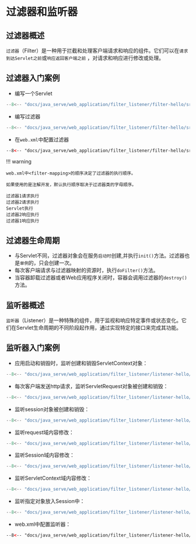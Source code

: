 # 过滤器和监听器

## 过滤器概述

`过滤器`（Filter）是一种用于拦截和处理客户端请求和响应的组件。它们可以在`请求到达Servlet之前`或`响应返回客户端之前`
，对请求和响应进行修改或处理。

## 过滤器入门案例

- 编写一个Servlet

``` java
--8<-- "docs/java_serve/web_application/filter_listener/filter-hello/src/main/java/com/luguosong/Servlet1.java"
```

- 编写过滤器

``` java
--8<-- "docs/java_serve/web_application/filter_listener/filter-hello/src/main/java/com/luguosong/Filter1.java"
```

- 在`web.xml`中配置过滤器

``` xml
--8<-- "docs/java_serve/web_application/filter_listener/filter-hello/src/main/webapp/WEB-INF/web.xml"
```

!!! warning

    web.xml中<filter-mapping>的顺序决定了过滤器的执行顺序。

    如果使用的是注解开发，默认执行顺序取决于过滤器类的字母顺序。

``` shell title="执行结果"
过滤器1请求执行
过滤器2请求执行
Servlet执行
过滤器2响应执行
过滤器1响应执行
```

## 过滤器生命周期

- 与Servlet不同，过滤器对象会在服务`启动时`创建,并执行`init()`方法。过滤器也是`单例`的，只会创建一次。
- 每次客户端请求与过滤器映射的资源时，执行`doFilter()`方法。
- 当容器卸载过滤器或者Web应用程序关闭时，容器会调用过滤器的`destroy()`方法。

## 监听器概述

`监听器`（Listener）是一种特殊的组件，用于监视和响应特定事件或状态变化。它们在Servlet生命周期的不同阶段起作用，通过实现特定的接口来完成其功能。

## 监听器入门案例

- 应用启动和销毁时，监听创建和销毁ServletContext对象：

``` java
--8<-- "docs/java_serve/web_application/filter_listener/listener-hello/src/main/java/com/luguosong/MyServletContextListener.java"
```

- 每次客户端发送http请求，监听ServletRequest对象被创建和销毁：

``` java
--8<-- "docs/java_serve/web_application/filter_listener/listener-hello/src/main/java/com/luguosong/MyServletRequestListener.java"
```

- 监听session对象被创建和销毁：

``` java
--8<-- "docs/java_serve/web_application/filter_listener/listener-hello/src/main/java/com/luguosong/MyHttpSessionListener.java"
```

- 监听request域内容修改：

``` java
--8<-- "docs/java_serve/web_application/filter_listener/listener-hello/src/main/java/com/luguosong/MyServletRequestAttributeListener.java"
```

- 监听Session域内容修改：

``` java
--8<-- "docs/java_serve/web_application/filter_listener/listener-hello/src/main/java/com/luguosong/MyHttpSessionAttributeListener.java"
```

- 监听ServletContext域内容修改：

``` java
--8<-- "docs/java_serve/web_application/filter_listener/listener-hello/src/main/java/com/luguosong/MyServletContextAttributeListener.java"
```

- 监听指定对象放入Session中：

``` java
--8<-- "docs/java_serve/web_application/filter_listener/listener-hello/src/main/java/com/luguosong/User.java"
```

- web.xml中配置监听器：

``` xml
--8<-- "docs/java_serve/web_application/filter_listener/listener-hello/src/main/webapp/WEB-INF/web.xml"
```
